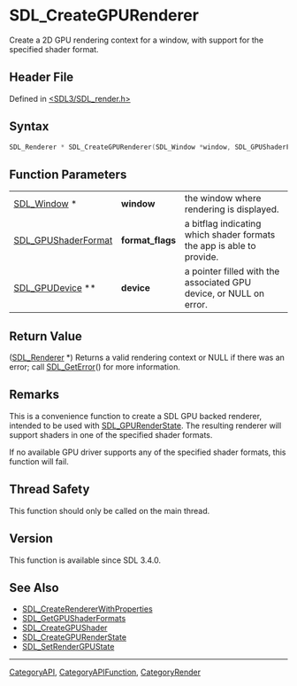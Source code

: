 # SDL_CreateGPURenderer

Create a 2D GPU rendering context for a window, with support for the specified shader format.

## Header File

Defined in [<SDL3/SDL_render.h>](https://github.com/libsdl-org/SDL/blob/main/include/SDL3/SDL_render.h)

## Syntax

```c
SDL_Renderer * SDL_CreateGPURenderer(SDL_Window *window, SDL_GPUShaderFormat format_flags, SDL_GPUDevice **device);
```

## Function Parameters

|                                            |                  |                                                                       |
| ------------------------------------------ | ---------------- | --------------------------------------------------------------------- |
| [SDL_Window](SDL_Window) *                 | **window**       | the window where rendering is displayed.                              |
| [SDL_GPUShaderFormat](SDL_GPUShaderFormat) | **format_flags** | a bitflag indicating which shader formats the app is able to provide. |
| [SDL_GPUDevice](SDL_GPUDevice) **          | **device**       | a pointer filled with the associated GPU device, or NULL on error.    |

## Return Value

([SDL_Renderer](SDL_Renderer) *) Returns a valid rendering context or NULL
if there was an error; call [SDL_GetError](SDL_GetError)() for more
information.

## Remarks

This is a convenience function to create a SDL GPU backed renderer,
intended to be used with [SDL_GPURenderState](SDL_GPURenderState). The
resulting renderer will support shaders in one of the specified shader
formats.

If no available GPU driver supports any of the specified shader formats,
this function will fail.

## Thread Safety

This function should only be called on the main thread.

## Version

This function is available since SDL 3.4.0.

## See Also

- [SDL_CreateRendererWithProperties](SDL_CreateRendererWithProperties)
- [SDL_GetGPUShaderFormats](SDL_GetGPUShaderFormats)
- [SDL_CreateGPUShader](SDL_CreateGPUShader)
- [SDL_CreateGPURenderState](SDL_CreateGPURenderState)
- [SDL_SetRenderGPUState](SDL_SetRenderGPUState)

----
[CategoryAPI](CategoryAPI), [CategoryAPIFunction](CategoryAPIFunction), [CategoryRender](CategoryRender)

